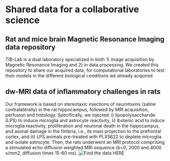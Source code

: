 # Shared data for a collaborative science
## Rat and mice brain Magnetic Resonance Imaging data repository


TIB-Lab is a dual laboratory specialized in both 1) image acquisition by Magnetic Resonance Imaging and 2) in data processing. We created this repository to share our acquired data, for computational laboratories to test their models in the different biological conditions we already acquired 

## dw-MRI data of inflammatory challenges in rats 

Our framework is based on stereotaxic injections of neurotoxins (saline contralaterally) in the rat hippocampus, followed by MRI acquisition, perfusion and histology. Specifically, we injected: 
i) lipopolysaccharide (LPS) to induce microglia and astrocyte reactivity, 
ii) ibotenic acid to induce microglia reactivity, proliferation and neuronal death in the hippocampus, and axonal damage in the fimbria, i.e., its main projection to the prefrontal cortex, and 
iii) LPS animals pre-treated with PLX5622 to deplete microglia and isolate astrocyte. 
Then, the rats underwent an MRI protocol comprising a stimulated echo diffusion weighted MRI sequence (b=0, 2000 and 4000 s/mm2, diffusion times 15-60 ms).
![Find the data HERE](https://digital.csic.es/handle/10261/368220)
